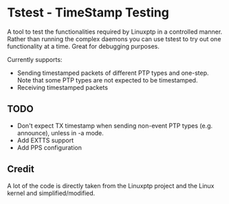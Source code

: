 # Tstest - TimeStamp Testing

A tool to test the functionalities required by Linuxptp in a controlled manner.
Rather than running the complex daemons you can use tstest to try out one
functionality at a time. Great for debugging purposes.

Currently supports:
- Sending timestamped packets of different PTP types and one-step. Note that
  some PTP types are not expected to be timestamped.
- Receiving timestamped packets



## TODO
- Don't expect TX timestamp when sending non-event PTP types (e.g. announce),
  unless in -a mode.
- Add EXTTS support
- Add PPS configuration


## Credit
A lot of the code is directly taken from the Linuxptp project and the Linux
kernel and simplified/modified.
